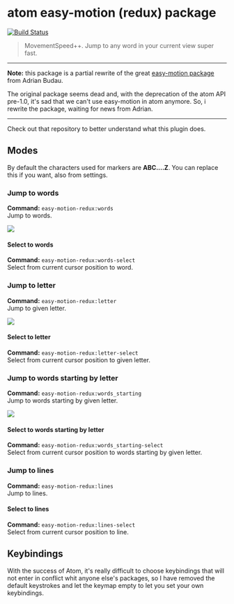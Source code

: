 # atom easy-motion (redux) package

[![Build Status](https://travis-ci.org/leny/atom-easy-motion-redux.svg?branch=master)](https://travis-ci.org/leny/atom-easy-motion-redux)

> MovementSpeed++. Jump to any word in your current view super fast.

* * *

**Note:** this package is a partial rewrite of the great [easy-motion package](https://github.com/adrian-budau/easy-motion) from Adrian Budau.

The original package seems dead and, with the deprecation of the atom API pre-1.0, it's sad that we can't use easy-motion in atom anymore. So, i rewrite the package, waiting for news from Adrian.

* * *

Check out that repository to better understand what this plugin does.

## Modes

By default the characters used for markers are **ABC....Z**. You can replace this if you want, also from settings.

### Jump to words

**Command:** `easy-motion-redux:words`  
Jump to words.

<img src="https://raw.githubusercontent.com/leny/atom-easy-motion-redux/master/caps/mode-words.gif" styles="text-align:center;">

#### Select to words

**Command:** `easy-motion-redux:words-select`  
Select from current cursor position to word.

### Jump to letter

**Command:** `easy-motion-redux:letter`  
Jump to given letter.

<img src="https://raw.githubusercontent.com/leny/atom-easy-motion-redux/master/caps/mode-letter.gif" styles="text-align:center;">

#### Select to letter

**Command:** `easy-motion-redux:letter-select`  
Select from current cursor position to given letter.

### Jump to words starting by letter

**Command:** `easy-motion-redux:words_starting`  
Jump to words starting by given letter.

<img src="https://raw.githubusercontent.com/leny/atom-easy-motion-redux/master/caps/mode-words-starting.gif" styles="text-align:center;">

#### Select to words starting by letter

**Command:** `easy-motion-redux:words_starting-select`  
Select from current cursor position to words starting by given letter.

### Jump to lines

**Command:** `easy-motion-redux:lines`  
Jump to lines.

#### Select to lines

**Command:** `easy-motion-redux:lines-select`  
Select from current cursor position to line.

## Keybindings

With the success of Atom, it's really difficult to choose keybindings that will not enter in conflict whit anyone else's packages, so I have removed the default keystrokes and let the keymap empty to let you set your own keybindings.
